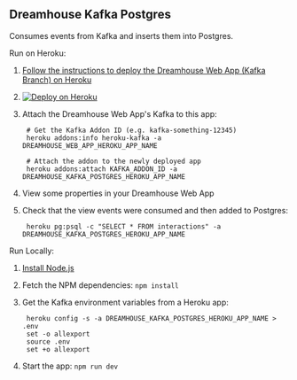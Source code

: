 Dreamhouse Kafka Postgres
-------------------------

Consumes events from Kafka and inserts them into Postgres.

Run on Heroku:

1. [Follow the instructions to deploy the Dreamhouse Web App (Kafka Branch) on Heroku](https://github.com/dreamhouseapp/dreamhouse-web-app/tree/kafka)
1. [![Deploy on Heroku](https://www.herokucdn.com/deploy/button.png)](https://heroku.com/deploy)
1. Attach the Dreamhouse Web App's Kafka to this app:

        # Get the Kafka Addon ID (e.g. kafka-something-12345)
        heroku addons:info heroku-kafka -a DREAMHOUSE_WEB_APP_HEROKU_APP_NAME

        # Attach the addon to the newly deployed app
        heroku addons:attach KAFKA_ADDON_ID -a DREAMHOUSE_KAFKA_POSTGRES_HEROKU_APP_NAME

1. View some properties in your Dreamhouse Web App
1. Check that the view events were consumed and then added to Postgres:

        heroku pg:psql -c "SELECT * FROM interactions" -a DREAMHOUSE_KAFKA_POSTGRES_HEROKU_APP_NAME

Run Locally:

1. [Install Node.js](https://nodejs.org/en/)
1. Fetch the NPM dependencies: `npm install`
1. Get the Kafka environment variables from a Heroku app:

        heroku config -s -a DREAMHOUSE_KAFKA_POSTGRES_HEROKU_APP_NAME > .env
        set -o allexport
        source .env
        set +o allexport

1. Start the app: `npm run dev`
